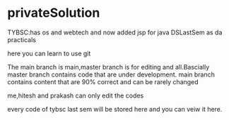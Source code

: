 # privateSolution

TYBSC:has os and webtech and now added jsp for java
DSLastSem as da practicals




here you can learn to use git 

The main branch is main,master branch is for editing and all.Bascially master branch contains code that are under development.
main branch contains content that are 90% correct and can be rarely changed

me,hitesh and prakash can only edit the codes

every code of tybsc last sem will be stored here and you can veiw it here.

